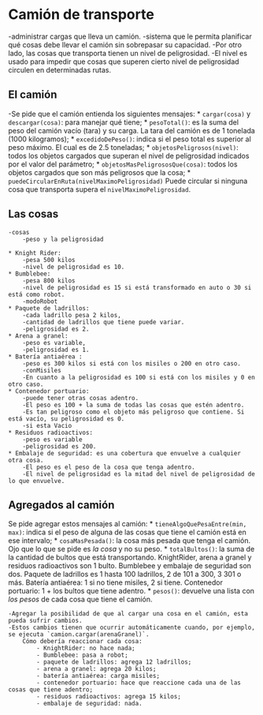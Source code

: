 # Camión de transporte
-administrar cargas que lleva un camión.
	-sistema que le permita planificar qué cosas debe llevar el camión sin sobrepasar su capacidad. 
	-Por otro lado, las cosas que transporta tienen un nivel de peligrosidad. 
	-El nivel es usado para impedir que cosas que superen cierto nivel de peligrosidad circulen en determinadas rutas.

## El camión
-Se pide que el camión entienda los siguientes mensajes:
	* `cargar(cosa)` y `descargar(cosa)`: para manejar qué tiene;
	* `pesoTotal()`: es la suma del peso del camión vacío (tara) y su carga. La tara del camión es de 1 tonelada (1000 kilogramos);
	* `excedidoDePeso()`: indica si el peso total es superior al peso máximo. El cual es de 2.5 toneladas;
	* `objetosPeligrosos(nivel)`: todos los objetos cargados que superan el nivel de peligrosidad indicados por el valor del parámetro;
	* `objetosMasPeligrososQue(cosa)`: todos los objetos cargados que son más peligrosos que la cosa;
	* `puedeCircularEnRuta(nivelMaximoPeligrosidad)` Puede circular si ninguna cosa que transporta supera el `nivelMaximoPeligrosidad`.

## Las cosas
	-cosas 
		-peso y la peligrosidad

	* Knight Rider: 
		-pesa 500 kilos
		-nivel de peligrosidad es 10.
	* Bumblebee: 
		-pesa 800 kilos
		-nivel de peligrosidad es 15 si está transformado en auto o 30 si está como robot.
		-modoRobot
	* Paquete de ladrillos: 
		-cada ladrillo pesa 2 kilos, 
		-cantidad de ladrillos que tiene puede variar. 
		-peligrosidad es 2.
	* Arena a granel: 
		-peso es variable, 
		-peligrosidad es 1.
	* Batería antiaérea : 
		-peso es 300 kilos si está con los misiles o 200 en otro caso. 
		-conMisiles
		-En cuanto a la peligrosidad es 100 si está con los misiles y 0 en otro caso.
	* Contenedor portuario: 
		-puede tener otras cosas adentro. 
		-El peso es 100 + la suma de todas las cosas que estén adentro. 
		-Es tan peligroso como el objeto más peligroso que contiene. Si está vacío, su peligrosidad es 0.
		-si esta Vacio
	* Residuos radioactivos: 
		-peso es variable
		-peligrosidad es 200.
	* Embalaje de seguridad: es una cobertura que envuelve a cualquier otra cosa. 
		-El peso es el peso de la cosa que tenga adentro. 
		-El nivel de peligrosidad es la mitad del nivel de peligrosidad de lo que envuelve.

## Agregados al camión
Se pide agregar estos mensajes al camión:
	* `tieneAlgoQuePesaEntre(min, max)`: indica si el peso de alguna de las cosas que tiene el camión está en ese intervalo;
	* `cosaMasPesada()`: la cosa más pesada que tenga el camión. Ojo que lo que se pide es _la cosa_ y no su peso.
	* `totalBultos()`: la suma de la cantidad de bultos que está transportando. KnightRider, arena a granel y residuos radioactivos son 1 bulto. Bumblebee y embalaje de seguridad son dos. Paquete de ladrillos es 1 hasta 100 ladrillos, 2 de 101 a 300, 3 301 o más. Batería antiaérea: 1 si no tiene misiles, 2 si tiene. Contenedor portuario: 1 + los bultos que tiene adentro.
	* `pesos()`: devuelve una lista con _los pesos_ de cada cosa que tiene el camión.

	-Agregar la posibilidad de que al cargar una cosa en el camión, esta pueda sufrir cambios. 
	-Estos cambios tienen que ocurrir automáticamente cuando, por ejemplo, se ejecuta `camion.cargar(arenaGranel)`. 
		Cómo debería reaccionar cada cosa:
			- KnightRider: no hace nada;
			- Bumblebee: pasa a robot;
			- paquete de ladrillos: agrega 12 ladrillos;
			- arena a granel: agrega 20 kilos;
			- batería antiaérea: carga misiles;
			- contenedor portuario: hace que reaccione cada una de las cosas que tiene adentro;
			- residuos radioactivos: agrega 15 kilos;
			- embalaje de seguridad: nada.

			